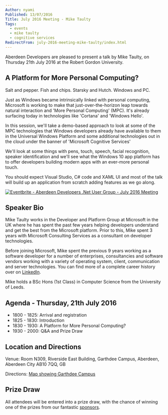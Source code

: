 ```yaml
---
Author: nyami
Published: 13/07/2016
Title: July 2016 Meeting - Mike Taulty
Tags:
  - events
  - mike taulty
  - cognitive services
RedirectFrom: july-2016-meeting-mike-taulty/index.html
---
```


Aberdeen Developers are pleased to present a talk by Mike Taulty, on Thursday 21th July 2016 at the Robert Gordon University.

## A Platform for More Personal Computing?

Salt and pepper. Fish and chips. Starsky and Hutch. Windows and PC.

Just as Windows became intrinsically linked with personal computing, Microsoft is working to make that just-over-the-horizon leap towards natural interaction and 'More Personal Computing' (MPC). It's already surfacing today in technologies like 'Cortana' and 'Windows Hello'.

In this session, we'll take a demo-based approach to look at some of the MPC technologies that Windows developers already have available to them in the Universal Windows Platform and some additional technologies out in the cloud under the banner of 'Microsoft Cognitive Services'

We'll look at some things with pens, touch, speech, facial recognition, speaker identification and we'll see what the Windows 10 app platform has to offer developers building modern apps with an ever-more personal touch.

You should expect Visual Studio, C# code and XAML UI and most of the talk will build up an application from scratch adding features as we go along.

[![Eventbrite - Aberdeen Developers .Net User Group - July 2016 Meeting](https://www.eventbrite.com/custombutton?eid=11987778769)](http://www.eventbrite.com/e/aberdeen-developers-net-user-group-july-2016-meeting-tickets-26418169456?aff=blog)

## Speaker Bio

Mike Taulty works in the Developer and Platform Group at Microsoft in the UK where he has spent the past few years helping developers understand and get the best from the Microsoft platform. Prior to this, Mike spent 3 years with Microsoft Consulting Services as a consultant on developer technologies.

Before joining Microsoft, Mike spent the previous 9 years working as a software developer for a number of enterprises, consultancies and software vendors working with a variety of operating system, client, communication and server technologies. You can find more of a complete career history over on [LinkedIn](http://uk.linkedin.com/in/mtaulty).

Mike holds a BSc Hons (1st Class) in Computer Science from the University of Leeds.

## Agenda - Thursday, 21th July 2016

* 1800 - 1825: Arrival and registration
* 1825 - 1830: Introduction
* 1830 - 1930: A Platform for More Personal Computing?
* 1930 - 2000: Q&A and Prize Draw

## Location and Directions

Venue: Room N309, Riverside East Building, Garthdee Campus, Aberdeen, Aberdeen City AB10 7QQ, GB

Directions: [Map showing Garthdee Campus](https://maps.google.co.uk/maps?q=Faculty+of+Health+%26+Social+Care,+Garthdee+Campus,+Aberdeen,+Aberdeen+City+AB10+7QG,+GB&hl=en&ll=57.119317,-2.136133&spn=0.004165,0.012413&sll=57.746995,-4.687341&sspn=8.392957,25.422363&hq=Faculty+of+Health+%26+Social+Care,+Garthdee+Campus,&hnear=AB10+7QG,+United+Kingdom&t=m&z=17&iwloc=A)

## Prize Draw

All attendees will be entered into a prize draw, with the chance of winning one of the prizes from our fantastic [sponsors](http://www.aberdeendevelopers.co.uk/sponsors/).
